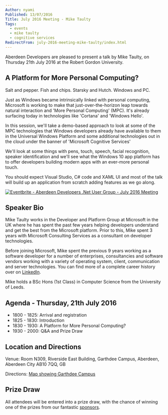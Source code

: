 ```yaml
---
Author: nyami
Published: 13/07/2016
Title: July 2016 Meeting - Mike Taulty
Tags:
  - events
  - mike taulty
  - cognitive services
RedirectFrom: july-2016-meeting-mike-taulty/index.html
---
```


Aberdeen Developers are pleased to present a talk by Mike Taulty, on Thursday 21th July 2016 at the Robert Gordon University.

## A Platform for More Personal Computing?

Salt and pepper. Fish and chips. Starsky and Hutch. Windows and PC.

Just as Windows became intrinsically linked with personal computing, Microsoft is working to make that just-over-the-horizon leap towards natural interaction and 'More Personal Computing' (MPC). It's already surfacing today in technologies like 'Cortana' and 'Windows Hello'.

In this session, we'll take a demo-based approach to look at some of the MPC technologies that Windows developers already have available to them in the Universal Windows Platform and some additional technologies out in the cloud under the banner of 'Microsoft Cognitive Services'

We'll look at some things with pens, touch, speech, facial recognition, speaker identification and we'll see what the Windows 10 app platform has to offer developers building modern apps with an ever-more personal touch.

You should expect Visual Studio, C# code and XAML UI and most of the talk will build up an application from scratch adding features as we go along.

[![Eventbrite - Aberdeen Developers .Net User Group - July 2016 Meeting](https://www.eventbrite.com/custombutton?eid=11987778769)](http://www.eventbrite.com/e/aberdeen-developers-net-user-group-july-2016-meeting-tickets-26418169456?aff=blog)

## Speaker Bio

Mike Taulty works in the Developer and Platform Group at Microsoft in the UK where he has spent the past few years helping developers understand and get the best from the Microsoft platform. Prior to this, Mike spent 3 years with Microsoft Consulting Services as a consultant on developer technologies.

Before joining Microsoft, Mike spent the previous 9 years working as a software developer for a number of enterprises, consultancies and software vendors working with a variety of operating system, client, communication and server technologies. You can find more of a complete career history over on [LinkedIn](http://uk.linkedin.com/in/mtaulty).

Mike holds a BSc Hons (1st Class) in Computer Science from the University of Leeds.

## Agenda - Thursday, 21th July 2016

* 1800 - 1825: Arrival and registration
* 1825 - 1830: Introduction
* 1830 - 1930: A Platform for More Personal Computing?
* 1930 - 2000: Q&A and Prize Draw

## Location and Directions

Venue: Room N309, Riverside East Building, Garthdee Campus, Aberdeen, Aberdeen City AB10 7QQ, GB

Directions: [Map showing Garthdee Campus](https://maps.google.co.uk/maps?q=Faculty+of+Health+%26+Social+Care,+Garthdee+Campus,+Aberdeen,+Aberdeen+City+AB10+7QG,+GB&hl=en&ll=57.119317,-2.136133&spn=0.004165,0.012413&sll=57.746995,-4.687341&sspn=8.392957,25.422363&hq=Faculty+of+Health+%26+Social+Care,+Garthdee+Campus,&hnear=AB10+7QG,+United+Kingdom&t=m&z=17&iwloc=A)

## Prize Draw

All attendees will be entered into a prize draw, with the chance of winning one of the prizes from our fantastic [sponsors](http://www.aberdeendevelopers.co.uk/sponsors/).
